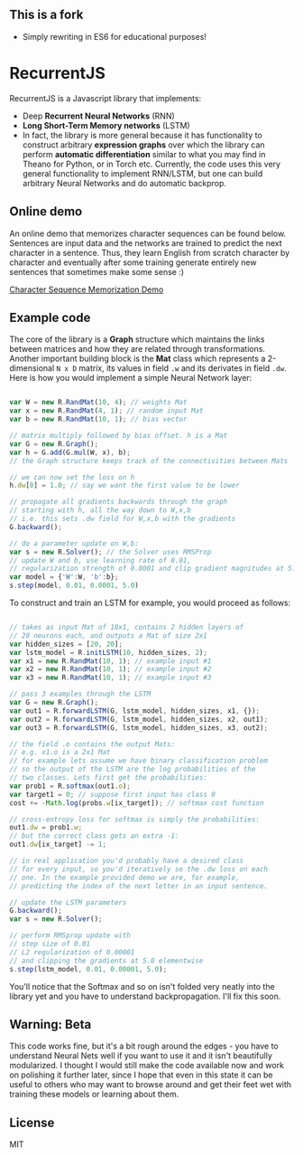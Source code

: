 ## This is a fork

- Simply rewriting in ES6 for educational purposes!

# RecurrentJS

RecurrentJS is a Javascript library that implements: 

- Deep **Recurrent Neural Networks** (RNN) 
- **Long Short-Term Memory networks** (LSTM) 
- In fact, the library is more general because it has functionality to construct arbitrary **expression graphs** over which the library can perform **automatic differentiation** similar to what you may find in Theano for Python, or in Torch etc. Currently, the code uses this very general functionality to implement RNN/LSTM, but one can build arbitrary Neural Networks and do automatic backprop.

## Online demo

An online demo that memorizes character sequences can be found below. Sentences are input data and the networks are trained to predict the next character in a sentence. Thus, they learn English from scratch character by character and eventually after some training generate entirely new sentences that sometimes make some sense :)

[Character Sequence Memorization Demo](http://cs.stanford.edu/people/karpathy/recurrentjs)

## Example code

The core of the library is a **Graph** structure which maintains the links between matrices and how they are related through transformations. Another important building block is the **Mat** class which represents a 2-dimensional `N x D` matrix, its values in field `.w` and its derivates in field `.dw`. Here is how you would implement a simple Neural Network layer:

```javascript

var W = new R.RandMat(10, 4); // weights Mat
var x = new R.RandMat(4, 1); // random input Mat
var b = new R.RandMat(10, 1); // bias vector

// matrix multiply followed by bias offset. h is a Mat
var G = new R.Graph();
var h = G.add(G.mul(W, x), b); 
// the Graph structure keeps track of the connectivities between Mats

// we can now set the loss on h
h.dw[0] = 1.0; // say we want the first value to be lower

// propagate all gradients backwards through the graph
// starting with h, all the way down to W,x,b
// i.e. this sets .dw field for W,x,b with the gradients
G.backward();

// do a parameter update on W,b:
var s = new R.Solver(); // the Solver uses RMSProp
// update W and b, use learning rate of 0.01, 
// regularization strength of 0.0001 and clip gradient magnitudes at 5.0
var model = {'W':W, 'b':b};
s.step(model, 0.01, 0.0001, 5.0)
```

To construct and train an LSTM for example, you would proceed as follows:

```javascript

// takes as input Mat of 10x1, contains 2 hidden layers of
// 20 neurons each, and outputs a Mat of size 2x1
var hidden_sizes = [20, 20];
var lstm_model = R.initLSTM(10, hidden_sizes, 2);
var x1 = new R.RandMat(10, 1); // example input #1
var x2 = new R.RandMat(10, 1); // example input #2
var x3 = new R.RandMat(10, 1); // example input #3

// pass 3 examples through the LSTM
var G = new R.Graph();
var out1 = R.forwardLSTM(G, lstm_model, hidden_sizes, x1, {});
var out2 = R.forwardLSTM(G, lstm_model, hidden_sizes, x2, out1);
var out3 = R.forwardLSTM(G, lstm_model, hidden_sizes, x3, out2);

// the field .o contains the output Mats:
// e.g. x1.o is a 2x1 Mat
// for example lets assume we have binary classification problem
// so the output of the LSTM are the log probabilities of the
// two classes. Lets first get the probabilities:
var prob1 = R.softmax(out1.o);
var target1 = 0; // suppose first input has class 0
cost += -Math.log(probs.w[ix_target]); // softmax cost function

// cross-entropy loss for softmax is simply the probabilities:
out1.dw = prob1.w;
// but the correct class gets an extra -1:
out1.dw[ix_target] -= 1;

// in real application you'd probably have a desired class
// for every input, so you'd iteratively se the .dw loss on each
// one. In the example provided demo we are, for example, 
// predicting the index of the next letter in an input sentence.

// update the LSTM parameters
G.backward();
var s = new R.Solver();

// perform RMSprop update with
// step size of 0.01
// L2 regularization of 0.00001
// and clipping the gradients at 5.0 elementwise
s.step(lstm_model, 0.01, 0.00001, 5.0);
```

You'll notice that the Softmax and so on isn't folded very neatly into the library yet and you have to understand backpropagation. I'll fix this soon.

## Warning: Beta

This code works fine, but it's a bit rough around the edges - you have to understand Neural Nets well if you want to use it and it isn't beautifully modularized. I thought I would still make the code available now and work on polishing it further later, since I hope that even in this state it can be useful to others who may want to browse around and get their feet wet with training these models or learning about them.

## License
MIT



